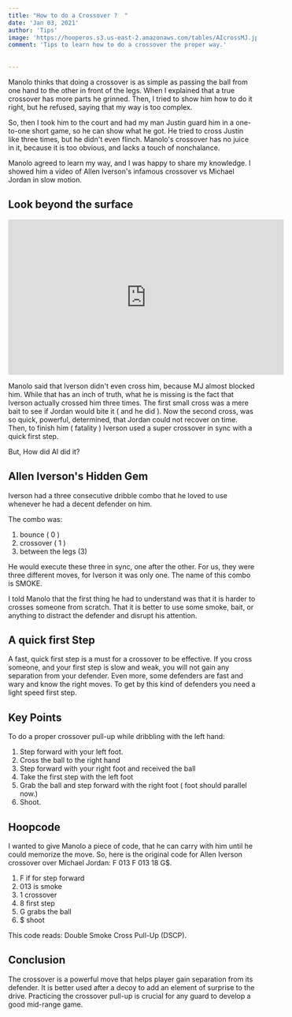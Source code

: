 ```yaml
---
title: "How to do a Crossover ?  "
date: 'Jan 03, 2021'
author: 'Tips'
image: 'https://hooperos.s3.us-east-2.amazonaws.com/tables/AIcrossMJ.jpg'
comment: 'Tips to learn how to do a crossover the proper way.'
 
 
---
```



Manolo thinks that doing a crossover is as simple as passing the ball from one hand to the other in front of the legs. When I explained that a true crossover has more parts he grinned. Then, I tried to show him how to do it right, but he refused, saying that my way is too complex.

So, then I took him to the court and had my man Justin guard him in a one-to-one short game, so he can show what he got. He tried to cross Justin like three times, but he didn't even flinch. Manolo's crossover has no juice in it, because it is too obvious, and lacks a touch of nonchalance.

Manolo agreed to learn my way, and I was happy to share my knowledge. I showed him a video of Allen Iverson's infamous crossover vs Michael Jordan in slow motion.

## Look beyond the surface

<iframe width="560" height="315" src="https://www.youtube.com/embed/0QqwNyUnN6U" frameborder="0" allow="accelerometer; autoplay; clipboard-write; encrypted-media; gyroscope; picture-in-picture" allowfullscreen></iframe>


Manolo said that Iverson didn't even cross him, because MJ almost blocked him. While that has an inch of truth, what he is missing is the fact that Iverson actually crossed him three times. The first small cross was a mere bait to see if Jordan would bite it ( and he did ). Now the second cross, was so quick, powerful, determined, that Jordan could not recover on time. Then, to finish him ( fatality ) Iverson used a super crossover in sync with a quick first step.

But, How did AI did it?

 

## Allen Iverson's Hidden Gem
Iverson had a three consecutive dribble combo that he loved to use whenever he had a decent defender on him.

The combo was:

1. bounce ( 0 )
2. crossover ( 1 )
3. between the legs (3)

He would execute these three in sync, one after the other. For us, they were three different moves, for Iverson it was only one. The name of this combo is SMOKE.

I told Manolo that the first thing he had to understand was that it is harder to crosses someone from scratch. That it is better to use some smoke, bait, or anything to distract the defender and disrupt his attention.

## A quick first Step
A fast, quick first step is a must for a crossover to be effective. If you cross someone, and your first step is slow and weak, you will not gain any separation from your defender. Even more, some defenders are fast and wary and know the right moves. To get by this kind of defenders you need a light speed first step.

## Key Points

To do a proper crossover pull-up while dribbling with the left hand: 

1. Step forward with your left foot.
2. Cross the ball to the right hand
3. Step forward with your right foot and received the ball
4. Take the first step with the left foot
5. Grab the ball and step forward with the right foot ( foot should parallel now.)
6. Shoot. 


## Hoopcode
I wanted to give Manolo a piece of code, that he can carry with him until he could memorize the move. So, here is the original code for Allen Iverson crossover over Michael Jordan: F 013 F 013 18 G$.

1. F if for step forward
2. 013 is smoke
3. 1 crossover
4. 8 first step
5. G grabs the ball
5. $ shoot

This code reads: Double Smoke Cross Pull-Up (DSCP).

## Conclusion

The crossover is a powerful move that helps player gain separation from its defender. It is better used after a decoy to add an element of surprise to the drive. Practicing the crossover pull-up is crucial for any guard to develop a good mid-range game.